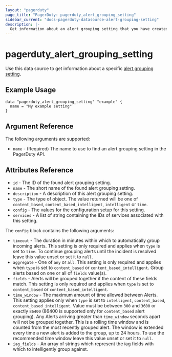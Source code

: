 ```yaml
---
layout: "pagerduty"
page_title: "PagerDuty: pagerduty_alert_grouping_setting"
sidebar_current: "docs-pagerduty-datasource-alert-grouping-setting"
description: |-
  Get information about an alert grouping setting that you have created.
---
```


# pagerduty\_alert\_grouping\_setting

Use this data source to get information about a specific [alert grouping setting][1].

## Example Usage

```hcl
data "pagerduty_alert_grouping_setting" "example" {
  name = "My example setting"
}
```

## Argument Reference

The following arguments are supported:

* `name` - (Required) The name to use to find an alert grouping setting in the PagerDuty API.

## Attributes Reference

* `id` - The ID of the found alert grouping setting.
* `name` - The short name of the found alert grouping setting.
* `description` - A description of this alert grouping setting.
* `type` - The type of object. The value returned will be one of `content_based`, `content_based_intelligent`, `intelligent` or `time`.
* `config` - The values for the configuration setup for this setting.
* `services` - A list of string containing the IDs of services associated with this setting.

The `config` block contains the following arguments:

* `timeout` - The duration in minutes within which to automatically group incoming alerts. This setting is only required and applies when `type` is set to `time`. To continue grouping alerts until the incident is resolved leave this value unset or set it to `null`.
* `aggregate` - One of `any` or `all`. This setting is only required and applies when `type` is set to `content_based` or `content_based_intelligent`. Group alerts based on one or all of `fields` value(s).
* `fields` - Alerts will be grouped together if the content of these fields match. This setting is only required and applies when `type` is set to `content_based` or `content_based_intelligent`.
* `time_window` - The maximum amount of time allowed between Alerts. This setting applies only when `type` is set to `intelligent`, `content_based`, `content_based_intelligent`. Value must be between `300` and `3600` or exactly `86400` (86400 is supported only for `content_based` alert grouping). Any Alerts arriving greater than `time_window` seconds apart will not be grouped together. This is a rolling time window and is counted from the most recently grouped alert. The window is extended every time a new alert is added to the group, up to 24 hours. To use the recommended time window leave this value unset or set it to `null`.
* `iag_fields` - An array of strings which represent the iag fields with which to intelligently group against.

[1]: https://developer.pagerduty.com/api-reference/9b5a6c8d7379b-get-an-alert-grouping-setting
